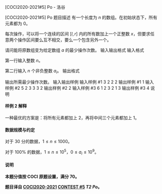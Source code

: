 



[COCI2020-2021#5] Po - 洛谷














[COCI2020-2021#5] Po
题目描述
有一个长度为 $n$ 的数组。在初始状态下，所有元素都为 $0$。

每次操作，可以将一个连续的区间 $[l,r]$ 内的所有数加上一个正整数 $x$，但要求任意两个操作区间要么互不相交，要么一个包含另外一个。

请问能将原数组变为给定数组 $a$ 的最少操作次数。
输入输出格式
输入格式

第一行输入整数 $n$。

第二行输入 $n$ 个非负整数 $a_i$。
输出格式

输出所需最少操作次数。
输入输出样例
输入样例 #1
3
2 2 2
输出样例 #1
1
输入样例 #2
5
2 3 3 3 2
输出样例 #2
2
输入样例 #3
6
1 2 3 2 1 3
输出样例 #3
4
说明
#### 样例 2 解释

一种最优的方案是：将所有元素都加上 $2$，再将中间三个元素都加上 $1$。

#### 数据规模与约定

对于 $30$ 分的数据，$1 \le n \le 1000$。

对于 $100\%$ 的数据，$1 \le n \le 10^5$，$0 \le a_i \le 10^9$。

#### 说明

**本题分值按 COCI 原题设置，满分 $70$。**

**题目译自 [COCI2020-2021](https://hsin.hr/coci/) [CONTEST #5](https://hsin.hr/coci/contest5_tasks.pdf)  _T2 Po_。**






